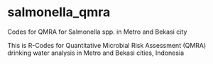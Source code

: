 # salmonella_qmra
Codes for QMRA for Salmonella spp. in Metro and Bekasi city 

This is R-Codes for Quantitative Microbial Risk Assessment (QMRA) drinking water analysis in Metro and Bekasi cities, Indonesia 
